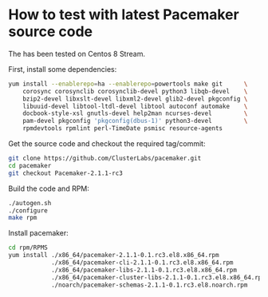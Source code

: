 # How to test with latest Pacemaker source code

The has been tested on Centos 8 Stream.

First, install some dependencies:

~~~bash
yum install --enablerepo=ha --enablerepo=powertools make git      \
    corosync corosynclib corosynclib-devel python3 libqb-devel    \
    bzip2-devel libxslt-devel libxml2-devel glib2-devel pkgconfig \
    libuuid-devel libtool-ltdl-devel libtool autoconf automake    \
    docbook-style-xsl gnutls-devel help2man ncurses-devel         \
    pam-devel pkgconfig 'pkgconfig(dbus-1)' python3-devel         \
    rpmdevtools rpmlint perl-TimeDate psmisc resource-agents
~~~

Get the source code and checkout the required tag/commit:

~~~bash
git clone https://github.com/ClusterLabs/pacemaker.git
cd pacemaker
git checkout Pacemaker-2.1.1-rc3
~~~

Build the code and RPM:

~~~bash
./autogen.sh
./configure
make rpm
~~~

Install pacemaker:

~~~bash
cd rpm/RPMS
yum install ./x86_64/pacemaker-2.1.1-0.1.rc3.el8.x86_64.rpm              \
            ./x86_64/pacemaker-cli-2.1.1-0.1.rc3.el8.x86_64.rpm          \
            ./x86_64/pacemaker-libs-2.1.1-0.1.rc3.el8.x86_64.rpm         \
            ./x86_64/pacemaker-cluster-libs-2.1.1-0.1.rc3.el8.x86_64.rpm \
            ./noarch/pacemaker-schemas-2.1.1-0.1.rc3.el8.noarch.rpm
~~~


